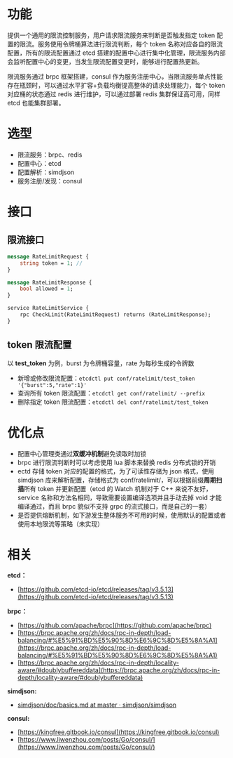 # 功能

提供一个通用的限流控制服务，用户请求限流服务来判断是否触发指定 token 配置的限流。服务使用令牌桶算法进行限流判断，每个 token 名称对应各自的限流配置，所有的限流配置通过 etcd 搭建的配置中心进行集中化管理，限流服务内部会监听配置中心的变更，当发生限流配置变更时，能够进行配置热更新。

限流服务通过 brpc 框架搭建，consul 作为服务注册中心，当限流服务单点性能存在瓶颈时，可以通过水平扩容+负载均衡提高整体的请求处理能力，每个 token 对应桶的状态通过 redis 进行维护，可以通过部署 redis 集群保证高可用，同样 etcd 也能集群部署。



# 选型

+ 限流服务：brpc、redis
+ 配置中心：etcd
+ 配置解析：simdjson
+ 服务注册/发现：consul



# 接口


## 限流接口

```protobuf
message RateLimitRequest {
    string token = 1; // 
}

message RateLimitResponse {
    bool allowed = 1;
}

service RateLimitService {
    rpc CheckLimit(RateLimitRequest) returns (RateLimitResponse);
}
```



## token 限流配置

以 **test_token** 为例，burst 为令牌桶容量，rate 为每秒生成的令牌数

+ 新增或修改限流配置：`etcdctl put conf/ratelimit/test_token '{"burst":5,"rate":1}'`
+ 查询所有 token 限流配置：`etcdctl get conf/ratelimit/ --prefix`
+ 删除指定 token 限流配置：`etcdctl del conf/ratelimit/test_token`



# 优化点

+ 配置中心管理类通过**双缓冲机制**避免读取时加锁
+ brpc 进行限流判断时可以考虑使用 lua 脚本来替换 redis 分布式锁的开销
+ ectd 存储 token 对应的配置的格式，为了可读性存储为 json 格式，使用 simdjson 库来解析配置，存储格式为 conf/ratelimit/<token>，可以根据前缀**周期扫描**所有 token 并更新配置（etcd 的 Watch 机制对于 C++ 来说不友好，service 名称和方法名相同，导致需要设置编译选项并且手动去掉 void 才能编译通过，而且 brpc 貌似不支持 grpc 的流式接口，而是自己的一套）
+ 是否提供熔断机制，如下游发生整体服务不可用的时候，使用默认的配置或者使用本地限流等策略（未实现）



# 相关

**etcd：**

+ [https://github.com/etcd-io/etcd/releases/tag/v3.5.13](https://github.com/etcd-io/etcd/releases/tag/v3.5.13)

**brpc：**

+ [https://github.com/apache/brpc](https://github.com/apache/brpc)
+ [https://brpc.apache.org/zh/docs/rpc-in-depth/load-balancing/#%E5%91%BD%E5%90%8D%E6%9C%8D%E5%8A%A1](https://brpc.apache.org/zh/docs/rpc-in-depth/load-balancing/#%E5%91%BD%E5%90%8D%E6%9C%8D%E5%8A%A1)
+ [https://brpc.apache.org/zh/docs/rpc-in-depth/locality-aware/#doublybuffereddata](https://brpc.apache.org/zh/docs/rpc-in-depth/locality-aware/#doublybuffereddata)

**simdjson:**

+ [simdjson/doc/basics.md at master · simdjson/simdjson](https://github.com/simdjson/simdjson/blob/master/doc/basics.md#using-simdjson-as-a-cmake-dependency)

**consul:**

+ [https://kingfree.gitbook.io/consul](https://kingfree.gitbook.io/consul)
+ [https://www.liwenzhou.com/posts/Go/consul/](https://www.liwenzhou.com/posts/Go/consul/)

